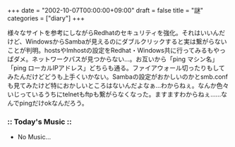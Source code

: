 +++
date = "2002-10-07T00:00:00+09:00"
draft = false
title = "謎"
categories = ["diary"]
+++

様々なサイトを参考にしながらRedhatのセキュリティを強化。それはいいんだけど、WindowsからSambaが見えるのにダブルクリックすると実は繋がらないことが判明。hostsやlmhostの設定をRedhat・Windows共に行ってみるもやっぱダメ。ネットワークパスが見つからない...。お互いから「ping マシン名」「ping ローカルIPアドレス」どちらも通る。ファイアウォール切ったりもしてみたんだけどどうも上手くいかない。Sambaの設定がおかしいのかとsmb.confも見てみたけど特におかしいところはないんだよなぁ...わからねぇ。なんか色々いじっているうちにtelnetもftpも繋がらなくなった。ますますわからねぇ......なんでpingだけokなんだろう。

<h3>:: Today's Music ::</h3>
<ul>
<li>No Music...</li>
</ul>
